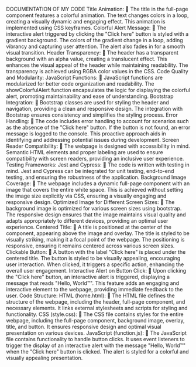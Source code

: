DOCUMENTATION OF MY CODE
Title Animation:
	The title in the full-page component features a colorful animation. The text changes colors in a loop, creating a visually dynamic and engaging effect. This animation is implemented using CSS keyframes.
Colorful Alert Message:
	The interactive alert triggered by clicking the "Click here" button is styled with a gradient background. The colors of the gradient change in a loop, adding vibrancy and capturing user attention. The alert also fades in for a smooth visual transition.
Header Transparency:
	The header has a transparent background with an alpha value, creating a translucent effect. This enhances the visual appeal of the header while maintaining readability. The transparency is achieved using RGBA color values in the CSS.
Code Quality and Modularity:
JavaScript Functions:
	JavaScript functions are modularized for better code organization and readability. The showColorfulAlert function encapsulates the logic for displaying the colorful alert, promoting maintainability and ease of understanding.
Bootstrap Integration:
	Bootstrap classes are used for styling the header and navigation, providing a clean and responsive design. The integration with Bootstrap ensures consistency and simplifies the styling process.
Error Handling:
	The code includes error handling to account for scenarios such as the absence of the "Click here" button. If the button is not found, an error message is logged to the console. This proactive approach aids in identifying and addressing potential issues during development.
Screen Reader Compatibility:
	The webpage is designed with accessibility in mind. Semantic HTML elements and proper labeling are used to ensure compatibility with screen readers, providing an inclusive user experience.
Testing Frameworks:
Jest and Cypress:
	The code is written with testing in mind. Jest and Cypress can be integrated for unit testing, end-to-end testing, and ensuring the robustness of the application.
Background Image Coverage:
	The webpage includes a dynamic full-page component with an image that covers the entire white space. This is achieved without setting the image size explicitly via CSS, ensuring a visually engaging and responsive design.
Optimized Image for Different Screen Sizes:
	The background image is optimized for various screen sizes using bootstrap. The responsive design ensures that the image maintains visual quality and adapts appropriately to different devices, providing an optimal user experience.
Centered Title:
	A title is positioned at the center of the component, appearing above the image and overlay. The title is styled to be visually striking, making it a focal point of the webpage. The positioning is responsive, ensuring it remains centered across various screen sizes.
Clickable Button:
	A button with the label "Click here" is placed under the centered title. The button is styled to be visually appealing, encouraging user interaction. When clicked, it triggers a specific action, enhancing the overall user engagement.
Interactive Alert on Button Click:
	Upon clicking the "Click here" button, an interactive alert is triggered, displaying a message that reads "Hello, World™". This feature adds an engaging and interactive element to the webpage, providing immediate feedback to the user.
Code Structure:
HTML (home.html):
	The HTML file defines the structure of the webpage, including the header, full-page component, and necessary elements. It links external stylesheets and scripts for styling and functionality.
CSS (style.css):
	The CSS file contains styles for the entire webpage, including the full-page component, background image, overlay, title, and button. It ensures responsive design and optimal visual presentation on various devices.
JavaScript (function.js):
	The JavaScript file contains functionality to handle button clicks. It uses event listeners to trigger the display of an interactive alert with the message "Hello, World™" when the "Click here" button is clicked. The alert is styled for a colorful and visually appealing presentation.

